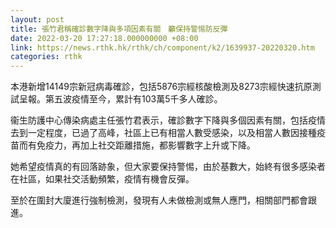 ```yaml
---
layout: post
title: 張竹君稱確診數字降與多項因素有關　籲保持警惕防反彈
date: 2022-03-20 17:27:18.000000000 +08:00
link: https://news.rthk.hk/rthk/ch/component/k2/1639937-20220320.htm
categories: rthk
---
```


本港新增14149宗新冠病毒確診，包括5876宗經核酸檢測及8273宗經快速抗原測試呈報。第五波疫情至今，累計有103萬5千多人確診。

衞生防護中心傳染病處主任張竹君表示，確診數字下降與多個因素有關，包括疫情去到一定程度，已過了高峰，社區上已有相當人數受感染，以及相當人數因接種疫苗而有免疫力，再加上社交距離措施，都影響數字上升或下降。

她希望疫情真的有回落跡象，但大家要保持警惕，由於基數大，始終有很多感染者在社區，如果社交活動頻繁，疫情有機會反彈。 

至於在圍封大廈進行強制檢測，發現有人未做檢測或無人應門，相關部門都會跟進。
